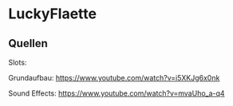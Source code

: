 # LuckyFlaette

## Quellen

Slots:

Grundaufbau: https://www.youtube.com/watch?v=i5XKJg6x0nk

Sound Effects: https://www.youtube.com/watch?v=mvaUho_a-q4
